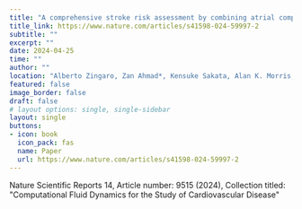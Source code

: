 ```yaml
---
title: "A comprehensive stroke risk assessment by combining atrial computational fluid dynamics simulations and functional patient data"
title_link: https://www.nature.com/articles/s41598-024-59997-2
subtitle: ""
excerpt: ""
date: 2024-04-25
time: ""
author: ""
location: "Alberto Zingaro, Zan Ahmad*, Kensuke Sakata, Alan K. Morris, Eugene Kholmovski, Luca Dede', Alfio Quarteroni, Natalia Trayanova"
featured: false
image_border: false
draft: false
# layout options: single, single-sidebar
layout: single
buttons:
- icon: book
  icon_pack: fas
  name: Paper
  url: https://www.nature.com/articles/s41598-024-59997-2
---
```

Nature Scientific Reports 14, Article number: 9515 (2024), Collection titled: "Computational Fluid Dynamics for the Study of Cardiovascular Disease"